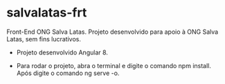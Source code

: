 # salvalatas-frt
Front-End ONG Salva Latas. Projeto desenvolvido para apoio à ONG Salva Latas, sem fins lucrativos.

- Projeto desenvolvido Angular 8. 

- Para rodar o projeto, abra o terminal e digite o comando npm install. Após digite o comando ng serve -o.
